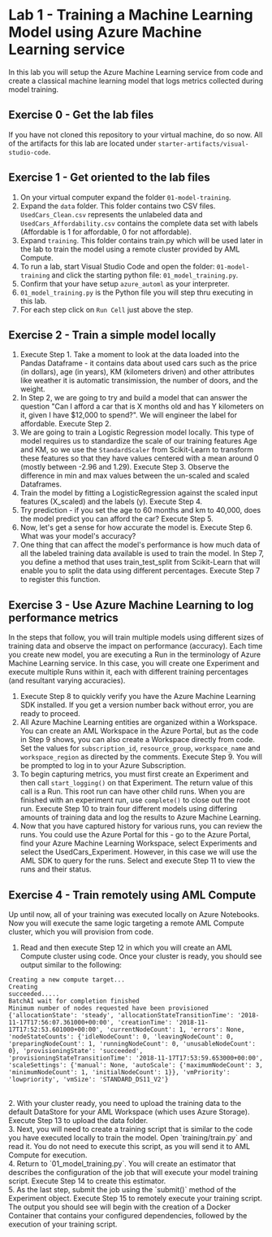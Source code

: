 # Lab 1 - Training a Machine Learning Model using Azure Machine Learning service

In this lab you will setup the Azure Machine Learning service from code and create a classical machine learning model that logs metrics collected during model training.

## Exercise 0 - Get the lab files
If you have not cloned this repository to your virtual machine, do so now. All of the artifacts for this lab are located under `starter-artifacts/visual-studio-code`.

## Exercise 1 - Get oriented to the lab files

1. On your virtual computer expand the folder `01-model-training`.
2. Expand the `data` folder. This folder contains two CSV files. `UsedCars_Clean.csv` represents the unlabeled data and `UsedCars_Affordability.csv` contains the complete data set with labels (Affordable is 1 for affordable, 0 for not affordable).
3. Expand `training`. This folder contains train.py which will be used later in the lab to train the model using a remote cluster provided by AML Compute.
4. To run a lab, start Visual Studio Code and open the folder: `01-model-training` and click the starting python file: `01_model_training.py`.
5. Confirm that your have setup `azure_automl` as your interpreter.
6. `01_model_training.py` is the Python file you will step thru executing in this lab. 
7. For each step click on `Run Cell` just above the step. 

## Exercise 2 - Train a simple model locally
1. Execute Step 1. Take a moment to look at the data loaded into the Pandas Dataframe - it contains data about used cars such as the price (in dollars), age (in years), KM (kilometers driven) and other attributes like weather it is automatic transimission, the number of doors, and the weight. <br/>
2. In Step 2, we are going to try and build a model that can answer the question "Can I afford a car that is X months old and has Y kilometers on it, given I have $12,000 to spend?". We will engineer the label for affordable. Execute Step 2.<br/>
3. We are going to train a Logistic Regression model locally. This type of model requires us to standardize the scale of our training features Age and KM, so we use the `StandardScaler` from Scikit-Learn to transform these features so that they have values centered with a mean around 0 (mostly between -2.96 and 1.29). Execute Step 3. Observe the difference in min and max values between the un-scaled and scaled Dataframes.<br/>
4. Train the model by fitting a LogisticRegression against the scaled input features (X_scaled) and the labels (y). Execute Step 4.</bn>
5. Try prediction - if you set the age to 60 months and km to 40,000, does the model predict you can afford the car? Execute Step 5.<br/>
6. Now, let's get a sense for how accurate the model is. Execute Step 6. What was your model's accuracy?<br/>
7. One thing that can affect the model's performance is how much data of all the labeled training data available is used to train the model. In Step 7, you define a method that uses train_test_split from Scikit-Learn that will enable you to split the data using different percentages. Execute Step 7 to register this function.

## Exercise 3 - Use Azure Machine Learning to log performance metrics
In the steps that follow, you will train multiple models using different sizes of training data and observe the impact on performance (accuracy). Each time you create new model, you are executing a Run in the terminology of Azure Machine Learning service. In this case, you will create one Experiment and execute multiple Runs within it, each with different training percentages (and resultant varying accuracies). 

1. Execute Step 8 to quickly verify you have the Azure Machine Learning SDK installed. If you get a version number back without error, you are ready to proceed.<br/>
2. All Azure Machine Learning entities are organized within a Workspace. You can create an AML Workspace in the Azure Portal, but as the code in Step 9 shows, you can also create a Workspace directly from code. Set the values for `subscription_id`, `resource_group`, `workspace_name` and `workspace_region` as directed by the comments. Execute Step 9. You will be prompted to log in to your Azure Subscription.<br/>
3. To begin capturing metrics, you must first create an Experiment and then call `start_logging()` on that Experiment. The return value of this call is a Run. This root run can have other child runs. When you are finished with an experiment run, use `complete()` to close out the root run. Execute Step 10 to train four different models using differing amounts of training data and log the results to Azure Machine Learning.<br/>
4. Now that you have captured history for various runs, you can review the runs. You could use the Azure Portal for this - go to the Azure Portal, find your Azure Machine Learning Workspace, select Experiments and select the UsedCars_Experiment. However, in this case we will use the AML SDK to query for the runs. Select and execute Step 11 to view the runs and their status.

## Exercise 4 - Train remotely using AML Compute
Up until now, all of your training was executed locally on Azure Notebooks. Now you will execute the same logic targeting a remote AML Compute cluster, which you will provision from code.

1. Read and then execute Step 12 in which you will create an AML Compute cluster using code. Once your cluster is ready, you should see output similar to the following:

```
Creating a new compute target...
Creating
succeeded.....
BatchAI wait for completion finished
Minimum number of nodes requested have been provisioned
{'allocationState': 'steady', 'allocationStateTransitionTime': '2018-11-17T17:56:07.361000+00:00', 'creationTime': '2018-11-17T17:52:53.601000+00:00', 'currentNodeCount': 1, 'errors': None, 'nodeStateCounts': {'idleNodeCount': 0, 'leavingNodeCount': 0, 'preparingNodeCount': 1, 'runningNodeCount': 0, 'unusableNodeCount': 0}, 'provisioningState': 'succeeded', 'provisioningStateTransitionTime': '2018-11-17T17:53:59.653000+00:00', 'scaleSettings': {'manual': None, 'autoScale': {'maximumNodeCount': 3, 'minimumNodeCount': 1, 'initialNodeCount': 1}}, 'vmPriority': 'lowpriority', 'vmSize': 'STANDARD_DS11_V2'}

```
<br/>
2. With your cluster ready, you need to upload the training data to the default DataStore for your AML Workspace (which uses Azure Storage). Execute Step 13 to upload the data folder.<br/>
3. Next, you will need to create a training script that is similar to the code you have executed locally to train the model. Open `training/train.py` and read it. You do not need to execute this script, as you will send it to AML Compute for execution.<br/>
4. Return to `01_model_training.py`. You will create an estimator that describes the configuration of the job that will execute your model training script. Execute Step 14 to create this estimator.<br/>
5. As the last step, submit the job using the `submit()` method of the Experiment object. Execute Step 15 to remotely execute your training script. The output you should see will begin with the creation of a Docker Container that contains your configured dependencies, followed by the execution of your training script.
